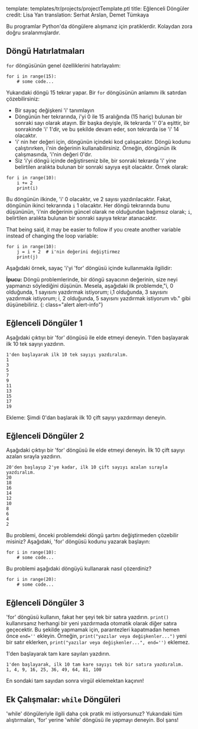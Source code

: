 template: templates/tr/projects/projectTemplate.ptl
title: Eğlenceli Döngüler
credit: Lisa Yan
translation: Serhat Arslan, Demet Tümkaya

Bu programlar Python'da döngülere alışmanız için pratiklerdir. Kolaydan zora doğru sıralanmışlardır.

## Döngü Hatırlatmaları
`for` döngüsünün genel özelliklerini hatırlayalım:

```
for i in range(15):
    # some code...
```

Yukarıdaki döngü 15 tekrar yapar. Bir `for` döngüsünün anlamını ilk satırdan çözebilirsiniz:

+ Bir sayaç değişkeni 'i' tanımlayın
+ Döngünün her tekrarında, i'yi 0 ile 15 aralığında (15 hariç) bulunan bir sonraki sayı olarak atayın. Bir başka deyişle, ilk tekrarda 'i' 0'a eşittir, bir sonrakinde 'i' 1'dir, ve bu şekilde devam eder, son tekrarda ise 'i' 14 olacaktır.
+ 'i' nin her değeri için, döngünün içindeki kod çalışacaktır. Döngü kodunu çalıştırırken, i'nin değerinin kullanabilirsiniz. Örneğin, döngünün ilk çalışmasında, 'i'nin değeri 0'dır.
+ Siz 'i'yi döngü içinde değiştirseniz bile, bir sonraki tekrarda 'i' yine belirtilen aralıkta bulunan bir sonraki sayıya eşit olacaktır. Örnek olarak:

```
for i in range(10):
    i += 2
    print(i)
```

Bu döngünün ilkinde, 'i' 0 olacaktır, ve 2 sayısı yazdırılacaktır. Fakat, döngünün ikinci tekrarında `i` 1 olacaktır. Her döngü tekrarında bunu düşününün, 'i'nin değerinin güncel olarak ne olduğundan bağımsız olarak; `i`, belirtilen aralıkta bulunan bir sonraki sayıya tekrar atanacaktır.

That being said, it may be easier to follow if you create another variable instead of changing the loop variable:

```
for i in range(10):
    j = i + 2  # i'nin değerini değiştirmez
    print(j)
```

Aşağıdaki örnek, sayaç 'i'yi 'for' döngüsü içinde kullanmakla ilgilidir:

**İpucu:** Döngü problemlerinde, bir döngü sayacının değerinin, size neyi yapmanızı söylediğini düşünün. Mesela, aşağıdaki ilk problemde,"i, 0 olduğunda, 1 sayısını yazdırmak istiyorum; i,1 olduğunda, 3 sayısını yazdırmak istiyorum; i, 2 olduğunda, 5 sayısını yazdırmak istiyorum vb." gibi düşünebiliriz.
{: class="alert alert-info"}

## Eğlenceli Döngüler 1
Aşağıdaki çıktıyı bir 'for' döngüsü ile elde etmeyi deneyin. 1'den başlayarak ilk 10 tek sayıyı yazdırın.

```
1'den başlayarak ilk 10 tek sayıyı yazdıralım.
1
3
5
7
9
11
13
15
17
19
```

Ekleme: Şimdi 0'dan başlarak ilk 10 çift sayıyı yazdırmayı deneyin.

## Eğlenceli Döngüler 2
Aşağıdaki çıktıyı bir 'for' döngüsü ile elde etmeyi deneyin. İlk 10 çift sayıyı azalan sırayla yazdırın.

```
20'den başlayıp 2'ye kadar, ilk 10 çift sayıyı azalan sırayla yazdıralım.
20
18
16
14
12
10
8
6
4
2
```

Bu problemi, önceki problemdeki döngü şartını değiştirmeden çözebilir misiniz? Aşağıdaki, 'for' döngüsü kodunu yazarak başlayın:

```
for i in range(10):
	# some code...
```

Bu problemi aşağıdaki döngüyü kullanarak nasıl çözerdiniz?

```
for i in range(20):
	# some code...
```

## Eğlenceli Döngüler 3
'for' döngüsü kullanın, fakat her şeyi tek bir satıra yazdırın. `print()` kullanırsanız herhangi bir yeni yazdırmada otomatik olarak diğer satıra geçecektir. Bu şekilde yapmamak için, parantezleri kapatmadan hemen önce `end=''` ekleyin. Örneğin, `print("yazılar veya değişkenler...")` yeni bir satır eklerken, `print("yazılar veya değişkenler...", end='')` eklemez.

1'den başlayarak tam kare sayıları yazdırın.

```
1'den başlayarak, ilk 10 tam kare sayıyı tek bir satıra yazdıralım.
1, 4, 9, 16, 25, 36, 49, 64, 81, 100
```

En sondaki tam sayıdan sonra virgül eklemektan kaçının!

## Ek Çalışmalar: `while` Döngüleri
'while' döngüleriyle ilgili daha çok pratik mi istiyorsunuz? Yukarıdaki tüm alıştırmaları, 'for' yerine 'while' döngüsü ile yapmayı deneyin. Bol şans!
